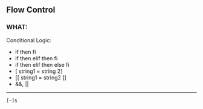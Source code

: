 ## Flow Control ##

### WHAT: ###

Conditional Logic:

- if then fi
- if then elif then  fi
- if then elif then else fi 
- [ string1 = string 2] 
- [[ string1 = string2 ]]
- &&, ||

---

```bash
[~]$ 

```



